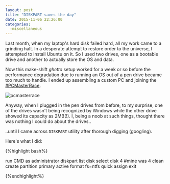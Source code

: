 ```yaml
---
layout: post
title: "DISKPART saves the day"
date: 2015-11-06 22:26:00
categories:
  -miscellaneous
---
```


Last month, when my laptop's hard disk failed hard, all my work came to a grinding halt. In a desperate
attempt to restore order to the universe, I attempted to install Ubuntu on it. So I used two drives, one as a bootable drive and another to actually store the OS and data.

Now this make-shift *ghetto* setup worked for a week or so before the performance degradation due to
running an OS out of a pen drive became too much to handle. I ended up assembling a custom PC and joining
the [#PCMasterRace](https://twitter.com/hashtag/pcmasterrace).

![pcmasterrace](http://vignette2.wikia.nocookie.net/dragonballzroleplaying/images/0/01/Glorious_pc_gaming_master_race_by_sasukekun17-d7mdjvo.jpg/revision/latest?cb=20140801050039)

Anyway, when I plugged in the pen drives from before, to my surprise, one of the drives wasn't being recognized by Windows while the other drive showed its capacity as 2MB(!). I, being a noob at such things, thought there was nothing I could do about the drives..

..until I came across `DISKPART` utility after thorough digging (googling).

Here's what I did:

{%highlight bash%}

run CMD as administrator
diskpart
list disk
select disk 4 #mine was 4
clean
create partition primary
active
format fs=ntfs quick
assign
exit

{%endhighlight%}  
